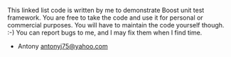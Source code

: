 This linked list code is written by me to demonstrate Boost unit test framework.
You are free to take the code and use it for personal or commercial purposes.
You will have to maintain the code yourself though. :-)
You can report bugs to me, and I may fix them when I find time.
- Antony
antonyj75@yahoo.com
